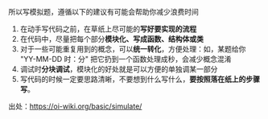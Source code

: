 所以写模拟题，遵循以下的建议有可能会帮助你减少浪费时间

1. 在动手写代码之前，在草纸上尽可能的**写好要实现的流程**
2. 在代码中，尽量把每个部分**模块化、写成函数、结构体或类**
3. 对于一些可能重复用到的概念，可以**统一转化**，方便处理：如，某题给你 "YY-MM-DD 时：分" 把它扔到一个函数处理成秒，会减少概念混淆
4. 调试时**分块调试**，模块化的好处就是可以方便的单独调某一部分
5. 写代码的时候一定要思路清晰，不要想到什么写什么，**要按照落在纸上的步骤写**。

出处：https://oi-wiki.org/basic/simulate/